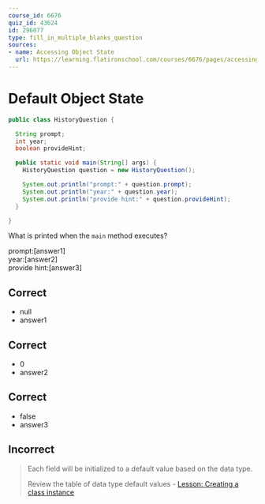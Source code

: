 ```yaml
---
course_id: 6676
quiz_id: 43624
id: 296077
type: fill_in_multiple_blanks_question
sources:
- name: Accessing Object State
  url: https://learning.flatironschool.com/courses/6676/pages/accessing-fields-of-a-class-via-dot-notation
---
```


# Default Object State

```java
public class HistoryQuestion {

  String prompt;
  int year;
  boolean provideHint;

  public static void main(String[] args) {
    HistoryQuestion question = new HistoryQuestion();

    System.out.println("prompt:" + question.prompt);
    System.out.println("year:" + question.year);
    System.out.println("provide hint:" + question.provideHint);
  }

}

```

What is printed when the `main` method executes?

prompt:[answer1]   
year:[answer2]   
provide hint:[answer3]


## Correct

- null
- answer1

## Correct

- 0
- answer2

## Correct

- false
- answer3

## Incorrect

> Each field will be initialized to a default value based on the data type.
>
> Review the table of data type default values - [Lesson: Creating a class instance](https://learning.flatironschool.com/courses/6676/pages/creating-objects)


